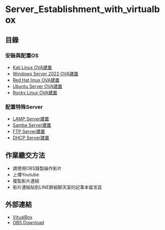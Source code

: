 # Server_Establishment_with_virtualbox

## 目錄
### 安裝與配置OS
- [Kali Linux OVA建置](https://github.com/shawnhuang125/2024lab/blob/main/kali_linux_OVA_download_and%20_onfiguration.md) 
- [Windows Server 2022 OVA建置](https://github.com/shawnhuang125/Windows_Server/blob/main/Installation_And_Configuration.md) 
- [Red Hat linux OVA建置](https://github.com/shawnhuang125/Red-hat-linux-establishment.md)
- [Ubuntu Server OVA建置]() 
- [Rocky Linux OVA建置]()
### 配置特殊Server
- [LAMP Server建置]()
- [Samba Server建置]()
- [FTP Server建置]()
- [DHCP Server建置]()
## 作業繳交方法
- 請使用OBS錄製操作影片
- 上傳Youtube
- 複製影片連結
- 影片連結貼到LINE群組聊天室的記事本留言區

## 外部連結
- [VitualBox](https://www.virtualbox.org/wiki/Downloads)
- [OBS Download](https://obsproject.com/download)
